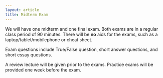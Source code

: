 ```yaml
---
layout: article
title: Midterm Exam
---
```


We will have one midterm and one final exam. Both exams are in a regular class period of 90 minutes. There will be **no** aids for the exams, such as a laptop/tablet/mobilephone or cheat sheet.

Exam questions include True/False question, short answer questions, and short essay questions. 

A review lecture will be given prior to the exams. Practice exams will be provided one week before the exam.


